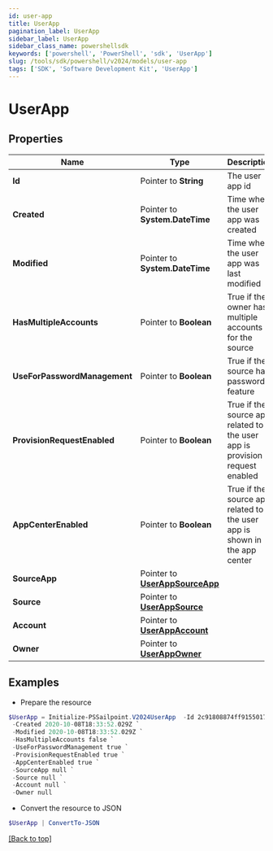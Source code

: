 ```yaml
---
id: user-app
title: UserApp
pagination_label: UserApp
sidebar_label: UserApp
sidebar_class_name: powershellsdk
keywords: ['powershell', 'PowerShell', 'sdk', 'UserApp'] 
slug: /tools/sdk/powershell/v2024/models/user-app
tags: ['SDK', 'Software Development Kit', 'UserApp']
---
```



# UserApp

## Properties

Name | Type | Description | Notes
------------ | ------------- | ------------- | -------------
**Id** |  Pointer to **String** | The user app id | [optional] 
**Created** |  Pointer to **System.DateTime** | Time when the user app was created | [optional] 
**Modified** |  Pointer to **System.DateTime** | Time when the user app was last modified | [optional] 
**HasMultipleAccounts** |  Pointer to **Boolean** | True if the owner has multiple accounts for the source | [optional] [default to $false]
**UseForPasswordManagement** |  Pointer to **Boolean** | True if the source has password feature | [optional] [default to $false]
**ProvisionRequestEnabled** |  Pointer to **Boolean** | True if the source app related to the user app is provision request enabled | [optional] [default to $false]
**AppCenterEnabled** |  Pointer to **Boolean** | True if the source app related to the user app is shown in the app center | [optional] [default to $true]
**SourceApp** |  Pointer to [**UserAppSourceApp**](user-app-source-app) |  | [optional] 
**Source** |  Pointer to [**UserAppSource**](user-app-source) |  | [optional] 
**Account** |  Pointer to [**UserAppAccount**](user-app-account) |  | [optional] 
**Owner** |  Pointer to [**UserAppOwner**](user-app-owner) |  | [optional] 

## Examples

- Prepare the resource
```powershell
$UserApp = Initialize-PSSailpoint.V2024UserApp  -Id 2c91808874ff91550175097daaec161c `
 -Created 2020-10-08T18:33:52.029Z `
 -Modified 2020-10-08T18:33:52.029Z `
 -HasMultipleAccounts false `
 -UseForPasswordManagement true `
 -ProvisionRequestEnabled true `
 -AppCenterEnabled true `
 -SourceApp null `
 -Source null `
 -Account null `
 -Owner null
```

- Convert the resource to JSON
```powershell
$UserApp | ConvertTo-JSON
```


[[Back to top]](#) 

